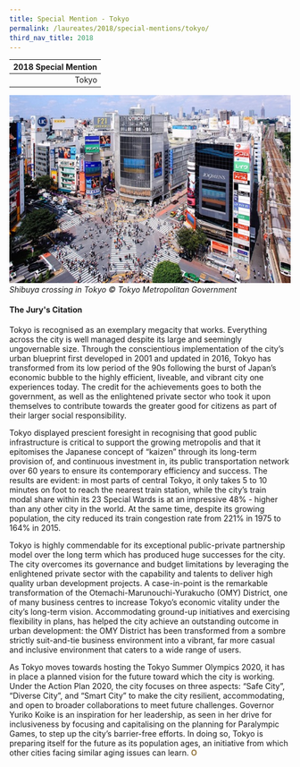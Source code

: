 ```yaml
---
title: Special Mention - Tokyo
permalink: /laureates/2018/special-mentions/tokyo/
third_nav_title: 2018
---
```


| 2018 Special Mention |
|---:|
| Tokyo |

![Shibuya Crossing in Tokyo](/images/special-mentions/tokyo.jpg)_Shibuya crossing in Tokyo © Tokyo Metropolitan Government_

#### **The Jury's Citation**

Tokyo is recognised as an exemplary megacity that works. Everything across the city is well managed despite its large and seemingly ungovernable size. Through the conscientious implementation of the city’s urban blueprint first developed in 2001 and updated in 2016, Tokyo has transformed from its low period of the 90s following the burst of Japan’s economic bubble to the highly efficient, liveable, and vibrant city one experiences today. The credit for the achievements goes to both the government, as well as the enlightened private sector who took it upon themselves to contribute towards the greater good for citizens as part of their larger social responsibility. 

Tokyo displayed prescient foresight in recognising that good public infrastructure is critical to support the growing metropolis and that it epitomises the Japanese concept of “kaizen” through its long-term provision of, and continuous investment in, its public transportation network over 60 years to ensure its contemporary efficiency and success. The results are evident: in most parts of central Tokyo, it only takes 5 to 10 minutes on foot to reach the nearest train station, while the city’s train modal share within its 23 Special Wards is at an impressive 48% - higher than any other city in the world. At the same time, despite its growing population, the city reduced its train congestion rate from 221% in 1975 to 164% in 2015. 

Tokyo is highly commendable for its exceptional public-private partnership model over the long term which has produced huge successes for the city. The city overcomes its governance and budget limitations by leveraging the enlightened private sector with the capability and talents to deliver high quality urban development projects. A case-in-point is the remarkable transformation of the Otemachi-Marunouchi-Yurakucho (OMY) District, one of many business centres to increase Tokyo’s economic vitality under the city’s long-term vision. Accommodating ground-up initiatives and exercising flexibility in plans, has helped the city achieve an outstanding outcome in urban development: the OMY District has been transformed from a sombre strictly suit-and-tie business environment into a vibrant, far more casual and inclusive environment that caters to a wide range of users. 

As Tokyo moves towards hosting the Tokyo Summer Olympics 2020, it has in place a planned vision for the future toward which the city is working. Under the Action Plan 2020, the city focuses on three aspects: “Safe City”, “Diverse City”, and “Smart City” to make the city resilient, accommodating, and open to broader collaborations to meet future challenges. Governor Yuriko Koike is an inspiration for her leadership, as seen in her drive for inclusiveness by focusing and capitalising on the planning for Paralympic Games, to step up the city’s barrier-free efforts. In doing so, Tokyo is preparing itself for the future as its population ages, an initiative from which other cities facing similar aging issues can learn. **<font color="#967942">O</font>** 
